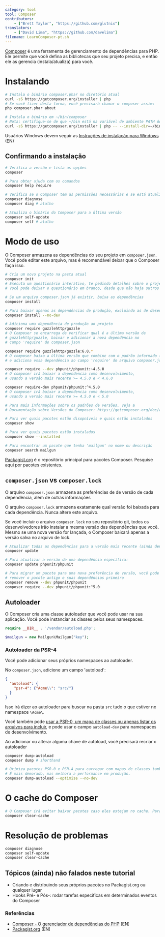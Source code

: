 ```yaml
---
category: tool
tool: Composer
contributors:
    - ["Brett Taylor", "https://github.com/glutnix"]
translators:
    - ["David Lima", "https://github.com/davelima"]
filename: LearnComposer-pt.sh
---
```


[Composer](https://getcomposer.org/) é uma ferramenta de gerenciamento de dependências para PHP. Ele permite que você defina as bibliotecas que seu projeto precisa, e então ele as gerencia (instala/atualiza) para você.

# Instalando

```sh
# Instala o binário composer.phar no diretório atual
curl -sS https://getcomposer.org/installer | php
# Se você fizer desta forma, você precisará chamar o composer assim:
php composer.phar about

# Instala o binário em ~/bin/composer
# Nota: certifique-se de que ~/bin está na variável de ambiente PATH do seu shell
curl -sS https://getcomposer.org/installer | php -- --install-dir=~/bin --filename=composer
```

Usuários Windows devem seguir as [Instruções de instalação para Windows](https://getcomposer.org/doc/00-intro.md#installation-windows) (EN)

## Confirmando a instalação

```sh
# Verifica a versão e lista as opções
composer

# Para obter ajuda com os comandos
composer help require

# Verifica se o Composer tem as permissões necessárias e se está atualizado
composer diagnose
composer diag # atalho

# Atualiza o binário do Composer para a última versão
composer self-update
composer self # atalho
```

# Modo de uso

O Composer armazena as dependências do seu projeto em `composer.json`.
Você pode editar este arquivo, mas é recomendável deixar que o Composer faça isso.

```sh
# Cria um novo projeto na pasta atual
composer init
# Executa um questionário interativo, te pedindo detalhes sobre o projeto.
# Você pode deixar o questionário em branco, desde que não haja outros projetos dependendo deste.

# Se um arquivo composer.json já existir, baixa as dependências
composer install

# Para baixar apenas as dependências de produção, excluindo as de desenvolvimento
composer install --no-dev

# Adiciona uma dependência de produção ao projeto
composer require guzzlehttp/guzzle
# O Composer se encarrega de verificar qual é a última versão de
# guzzlehttp/guzzle, baixar e adicionar a nova dependência no
# campo 'require' do composer.json

composer require guzzlehttp/guzzle:6.0.*
# O composer baixa a última versão que combine com o padrão informado (6.0.2, por exemplo)
# e adiciona essa dependência ao campo 'require' do arquivo composer.json

composer require --dev phpunit/phpunit:~4.5.0
# O composer irá baixar a dependencia como desenvolvimento,
# usando a versão mais recente >= 4.5.0 e < 4.6.0

composer require-dev phpunit/phpunit:^4.5.0
# O composer irá baixar a dependencia como desenvolvimento,
# usando a versão mais recente >= 4.5.0 e < 5.0

# Para mais informações sobre os padrões de versões, veja a
# Documentação sobre Versões do Composer: https://getcomposer.org/doc/articles/versions.md (EN)

# Para ver quais pacotes estão disopníveis e quais estão instalados
composer show

# Para ver quais pacotes estão instalados
composer show --installed

# Para encontrar um pacote que tenha 'mailgun' no nome ou descrição
composer search mailgun
```

[Packagist.org](https://packagist.org/) é o repositório principal para pacotes Composer. Pesquise aqui por pacotes existentes.

## `composer.json` vs `composer.lock`

O arquivo `composer.json` armazena as preferências de de versão de cada dependência, além de outras informações

O arquivo `composer.lock` armazena exatamente qual versão foi baixada para cada dependência. Nunca altere este arquivo.

Se você incluir o arquivo `composer.lock` no seu repositório git, todos os desenvolvedores irão instalar a mesma versão das dependências que você.
Mesmo se uma nova versão for lançada, o Composer baixará apenas a versão salva no arquivo de lock.

```sh
# Atualizar todas as dependências para a versão mais recente (ainda dentro das preferências definidas)
composer update

# Para atualizar a versão de uma dependência específica:
composer update phpunit/phpunit

# Para migrar um pacote para uma nova preferência de versão, você pode precisar
# remover o pacote antigo e suas dependências primeiro
composer remove --dev phpunit/phpunit
composer require --dev phpunit/phpunit:^5.0
```

## Autoloader

O Composer cria uma classe autoloader que você pode usar na sua aplicação.
Você pode instanciar as classes pelos seus namespaces.

```php
require __DIR__ . '/vendor/autoload.php';

$mailgun = new Mailgun\Mailgun("key");
```

### Autoloader da PSR-4

Você pode adicionar seus próprios namespaces ao autoloader.

No `composer.json`, adicione um campo 'autoload':

```json
{
  "autoload": {
    "psr-4": {"Acme\\": "src/"}
  }
}
```

Isso irá dizer ao autoloader para buscar na pasta `src` tudo o que estiver no namespace `\Acme\`.

Você também pode [usar a PSR-0, um mapa de classes ou apenas listar os arquivos para incluir](https://getcomposer.org/doc/04-schema.md#autoload),
e pode usar o campo `autoload-dev` para namespaces de desenvolvimento.

Ao adicionar ou alterar alguma chave de autoload, você precisará recriar o autoloader

```sh
composer dump-autoload
composer dump # shorthand

# Otimiza pacotes PSR-0 e PSR-4 para carregar com mapas de classes também.
# É mais demorado, mas melhora a performance em produção.
composer dump-autoload --optimize --no-dev
```

# O cache do Composer

```sh
# O Composer irá evitar baixar pacotes caso eles estejam no cache. Para limpar o cache:
composer clear-cache
```

# Resolução de problemas

```sh
composer diagnose
composer self-update
composer clear-cache
```

## Tópicos (ainda) não falados neste tutorial

* Criando e distribuindo seus próprios pacotes no Packagist.org ou qualquer lugar
* Hooks Pré- e Pós-: rodar tarefas específicas em determinados eventos do Composer

### Referências

* [Composer - O gerenciador de dependências do PHP](https://getcomposer.org/) (EN)
* [Packagist.org](https://packagist.org/) (EN)

